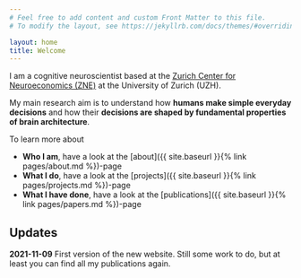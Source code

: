 ```yaml
---
# Feel free to add content and custom Front Matter to this file.
# To modify the layout, see https://jekyllrb.com/docs/themes/#overriding-theme-defaults

layout: home
title: Welcome
---
```

I am a cognitive neuroscientist based at the [Zurich Center for Neuroeconomics
(ZNE)](https://www.zne.uzh.ch/en.html) at the University of Zurich (UZH).

My main research aim is to understand how **humans make simple everyday decisions**
and how their **decisions are shaped by fundamental properties of brain architecture**.

To learn more about
 * **Who I am**, have a look at the [about]({{ site.baseurl }}{% link pages/about.md %})-page
 * **What I do**, have a look at the [projects]({{ site.baseurl }}{% link pages/projects.md %})-page
 * **What I have done**, have a look at the [publications]({{ site.baseurl }}{% link pages/papers.md %})-page


## Updates
**2021-11-09** First version of the new website. Still some work to do, but at
least you can find all my publications again.

